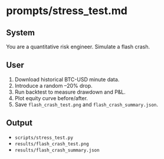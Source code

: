 # prompts/stress_test.md

## System
You are a quantitative risk engineer. Simulate a flash crash.

## User
1. Download historical BTC-USD minute data.
2. Introduce a random –20% drop.
3. Run backtest to measure drawdown and P&L.
4. Plot equity curve before/after.
5. Save `flash_crash_test.png` and `flash_crash_summary.json`.

## Output
- `scripts/stress_test.py`
- `results/flash_crash_test.png`
- `results/flash_crash_summary.json`
